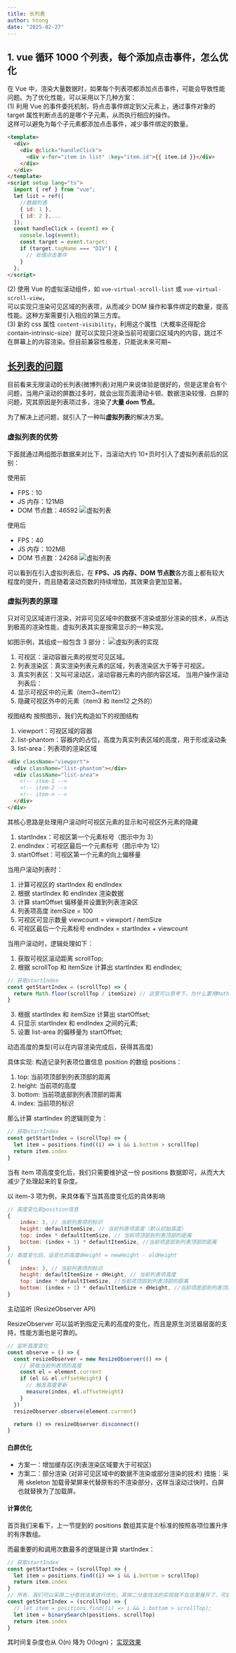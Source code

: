 ```yaml
---
title: 长列表
author: htong
date: "2025-02-27"
---
```


## 1. vue 循环 1000 个列表，每个添加点击事件，怎么优化

在 Vue 中，渲染大量数据时，如果每个列表项都添加点击事件，可能会导致性能问题。为了优化性能，可以采用以下几种方案：  
(1) 利用 Vue 的事件委托机制，将点击事件绑定到父元素上，通过事件对象的 target 属性判断点击的是哪个子元素，从而执行相应的操作。  
这样可以避免为每个子元素都添加点击事件，减少事件绑定的数量。

```html
<template>
  <div>
    <div @click="handleClick">
      <div v-for="item in list" :key="item.id">{{ item.id }}</div>
    </div>
  </div>
</template>
<script setup lang="ts">
  import { ref } from "vue";
  let list = ref([
    //数据列表
    { id: 1 },
    { id: 2 },...
  ]);
  const handleClick = (event) => {
    console.log(event);
    const target = event.target;
    if (target.tagName === "DIV") {
      // 处理点击事件
    }
  };
</script>
```

(2) 使用 Vue 的虚拟滚动组件，如 `vue-virtual-scroll-list` 或 `vue-virtual-scroll-view`，  
可以实现只渲染可见区域的列表项，从而减少 DOM 操作和事件绑定的数量，提高性能。这种方案需要引入相应的第三方库。  
(3) 新的 css 属性 `content-visibility`，利用这个属性（大概率还得配合 contain-intrinsic-size）就可以实现只渲染当前可视窗口区域内的内容，跳过不在屏幕上的内容渲染。但目前兼容性极差，只能说未来可期~

## [长列表的问题](https://zhuanlan.zhihu.com/p/444778554)

目前看来无限滚动的长列表(微博列表)对用户来说体验是很好的，但是这里会有个问题，当用户滚动的屏数过多时，就会出现页面滑动卡顿、数据渲染较慢、白屏的问题，究其原因是列表项过多，渲染了**大量 dom 节点**。

为了解决上述问题，就引入了一种叫**虚拟列表**的解决方案。

### 虚拟列表的优势

下面就通过两组图示数据来对比下，当滚动大约 10+页时引入了虚拟列表前后的区别：

使用前

- FPS：10
- JS 内存：121MB
- DOM 节点数：46592
  ![虚拟列表](/images/vue/long-list1.png)

使用后

- FPS：40
- JS 内存：102MB
- DOM 节点数：24268
  ![虚拟列表](/images/vue/long-list2.png)

可以看到在引入虚拟列表后，在 **FPS、JS 内存、DOM 节点数**各方面上都有较大程度的提升，而且随着滚动页数的持续增加，其效果会更加显著。

### 虚拟列表的原理

只对可见区域进行渲染，对非可见区域中的数据不渲染或部分渲染的技术，从而达到极高的渲染性能，虚拟列表其实是按需显示的一种实现。

如图示例，其组成一般包含 3 部分：
![虚拟列表的实现](/images/vue/long-list3.png)

1. 可视区：滚动容器元素的视觉可见区域。
2. 列表渲染区：真实渲染列表元素的区域，列表渲染区大于等于可视区。
3. 真实列表区：又叫可滚动区，滚动容器元素的内部内容区域。
   当用户操作滚动列表后：
4. 显示可视区中的元素（item3~item12）
5. 隐藏可视区外中的元素（item3 和 item12 之外的）

视图结构
按照图示，我们先构造如下的视图结构

1. viewport：可视区域的容器
2. list-phantom：容器内的占位，高度为真实列表区域的高度，用于形成滚动条
3. list-area：列表项的渲染区域

```html
<div className="viewport">
  <div className="list-phantom"></div>
  <div className="list-area">
    <!-- item-1 -->
    <!-- item-2 -->
    <!-- item-n -->
  </div>
</div>
```

其核心思路是处理用户滚动时可视区元素的显示和可视区外元素的隐藏

1. startIndex：可视区第一个元素标号（图示中为 3）
2. endIndex：可视区最后一个元素标号（图示中为 12）
3. startOffset：可视区第一个元素的向上偏移量

当用户滚动列表时：

1. 计算可视区的 startIndex 和 endIndex
2. 根据 startIndex 和 endIndex 渲染数据
3. 计算 startOffset 偏移量并设置到列表渲染区
4. 列表项高度 itemSize = 100
5. 可视区可显示数量 viewcount = viewport / itemSize
6. 可视区最后一个元素标号 endIndex = startIndex + viewcount

当用户滚动时，逻辑处理如下：

1. 获取可视区滚动距离 scrollTop;
2. 根据 scrollTop 和 itemSize 计算出 startIndex 和 endIndex;

```js
// 获取startIndex
const getStartIndex = (scrollTop) => {
  return Math.floor(scrollTop / itemSize) // 这里可以思考下，为什么要用Math.floor
}
```

3. 根据 startIndex 和 itemSize 计算出 startOffset;
4. 只显示 startIndex 和 endIndex 之间的元素;
5. 设置 list-area 的偏移量为 startOffset;

动态高度的类型(可以在内容渲染完成后，获得其高度)

具体实现:
构造记录列表项位置信息 position 的数组 positions：

1. top: 当前项顶部到列表顶部的距离
2. height: 当前项的高度
3. bottom: 当前项底部到列表顶部的距离
4. index: 当前项的标识

那么计算 startIndex 的逻辑则变为：

```js
// 获取startIndex
const getStartIndex = (scrollTop) => {
  let item = positions.find((i) => i && i.bottom > scrollTop)
  return item.index
}
```

当有 item 项高度变化后，我们只需要维护这一份 positions 数据即可，从而大大减少了处理起来的复杂度。

以 item-3 项为例，来具体看下当其高度变化后的具体影响

```js
// 高度变化前position信息
{
    index: 3, // 当前列表项的标识
    height: defaultItemSize, // 当前列表项高度（默认初始高度）
    top: index * defaultItemSize, // 当前项顶部到列表顶部的距离
    bottom: (index + 1) * defaultItemSize, //当前项底部到列表顶部的距离
}
// 高度变化后，设变化的高度dHeight = newHeight - oldHeight
{
    index: 3, // 当前列表项的标识
    height: defaultItemSize + dHeight, // 当前列表项高度
    top: index * defaultItemSize, //当前项顶部到列表顶部的距离
    bottom: (index + 1) * defaultItemSize + dHeight, //当前项底部到列表顶部的距离
}
```

主动监听 (ResizeObserver API)

ResizeObserver 可以监听到指定元素的高度的变化，而且是原生浏览器层面的支持，性能方面也是可靠的。

```js
// 监听高度变化
const observe = () => {
  const resizeObserver = new ResizeObserver(() => {
    // 获取当前列表项的高度
    const el = element.current
    if (el && el.offsetHeight) {
      // 触发高度更新
      measure(index, el.offsetHeight)
    }
  })
  resizeObserver.observe(element.current)

  return () => resizeObserver.disconnect()
}
```

#### 白屏优化

- 方案一：增加缓存区(列表渲染区域要大于可视区)
- 方案二：部分渲染 (对非可见区域中的数据不渲染或部分渲染的技术)
  措施：采用 skeleton 加载骨架屏来代替原有的不渲染部分，这样当滚动过快时，白屏也就替换为了加载屏。

#### 计算优化

首页我们来看下，上一节提到的 positions 数组其实是个标准的按照各项位置升序的有序数组。

而最重要的和调用次数最多的逻辑是计算 startIndex：

```js
// 获取startIndex
const getStartIndex = (scrollTop) => {
  let item = positions.find((i) => i && i.bottom > scrollTop)
  return item.index
}
// 所有，我们可以采用二分查找法来进行优化，具体二分查找法的实现就不在这里展开了，可查看在线示例。
const getStartIndex = (scrollTop) => {
  // let item = positions.find((i) => i && i.bottom > scrollTop);
  let item = binarySearch(positions, scrollTop)
  return item.index
}
```

其时间复杂度也从 O(n) 降为 O(logn)；
[实现效果](https://codesandbox.io/p/sandbox/virtuallis4-tyoo9)
